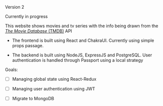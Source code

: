 Version 2

Currently in progress


This website shows movies and tv series with the info being drawn from the [_The Movie Database_ (TMDB)](https://www.themoviedb.org/) API

* The frontend is built using React and ChakraUI. Currently using simple props passage. 
 
* The backend is built using NodeJS, ExpressJS and PostgreSQL. User authentication is handled through Passport using a local strategy

Goals: 
- [ ] Managing global state using React-Redux
- [ ] Managing user authentication using JWT
- [ ] Migrate to MongoDB


 
